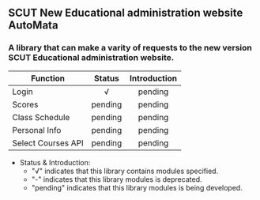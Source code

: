 ## SCUT New Educational administration website AutoMata

### A library that can make a varity of requests to the new version SCUT Educational administration website.

| Function           | Status  | Introduction |
| ------------------ | :-----: | :----------: |
| Login              |    √    |   pending    |
| Scores             | pending |   pending    |
| Class Schedule     | pending |   pending    |
| Personal Info      | pending |   pending    |
| Select Courses API | pending |   pending    |

 - Status & Introduction: 
   - "√" indicates that this library contains modules specified. 
   - "-" indicates that this library modules is deprecated. 
   - "pending" indicates that this library modules is being developed. 